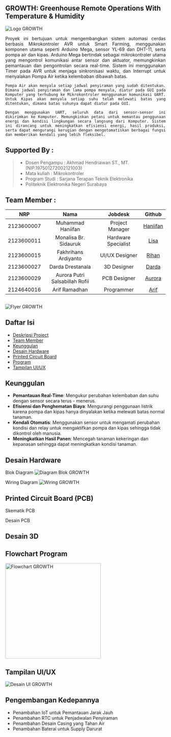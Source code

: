 ## GROWTH: Greenhouse Remote Operations With Temperature & Humidity

![Logo GROWTH](https://github.com/MHaniifan/GROWTH/blob/main/Assets/Banner%20GROWTH.jpg)

<div align="justify">
    Proyek ini bertujuan untuk mengembangkan sistem automasi cerdas berbasis Mikrokontroler AVR untuk Smart Farming, menggunakan komponen utama seperti Arduino Mega, sensor YL-69 dan DHT-11, serta pompa air dan kipas. Arduino Mega bertindak sebagai mikrokontroler utama yang mengontrol komunikasi antar sensor dan aktuator, memungkinkan pemantauan dan pengontrolan secara real-time. Sistem ini menggunakan Timer pada AVR untuk menjaga sinkronisasi waktu, dan Interrupt untuk menyalakan Pompa Air ketika kelembaban dibawah batas.

    Pompa Air akan menyala setiap jadwal penyiraman yang sudah ditentukan. Dimana jadwal penyiraman dan lama pompa menyala, diatur pada GUI pada Komputer yang terhubung ke Mikrokontroler menggunakan komunikasi UART. Untuk Kipas akan menyala setiap suhu telah melewati batas yang ditentukan, dimana batas suhunya dapat diatur pada GUI.
    
    Dengan menggunakan UART, seluruh data dari sensor-sensor ini dikirimkan ke Komputer. Memungkinkan petani untuk memantau penggunaan energi dan kondisi lingkungan secara langsung dari Komputer. Sistem ini dirancang untuk meningkatkan efisiensi energi, hasil produksi, serta dapat mengurangi kerugian dengan mengotomatiskan berbagai fungsi dan memberikan kendali yang lebih fleksibel.
</div>

## Supported By :
>- Dosen Pengampu : Akhmad Hendriawan ST., MT. (NIP.197501272002121003)
>- Mata kuliah : Mikrokontroler
>- Program Studi : Sarjana Terapan Teknik Elektronika
>- Politeknik Elektronika Negeri Surabaya<br> 

## Team Member :
|      NRP      |       Nama      |    Jobdesk    |   Github |
| :-----------:|:----------------:| :------------:| :-----:|
| 2123600007    | Muhammad Haniifan  | Project Manager       | [Haniifan](https://github.com/MHaniifan)
| 2123600011    | Monalisa Br. Sidauruk         |   Hardware Specialist | [Lisa](https://github.com/MonalisaSidauruk)
| 2123600015    | Fakhrihans Ardiyanto         |    UI/UX Designer      | [Rihan](https://github.com/FakhrihansArdiyanto)
| 2123600027    | Darda Drestanala                | 3D Designer | [Darda](https://github.com/dardadrestanala)
| 2123600029    | Aurora Putri Salsabillah Rofii               | PCB Designer     | [Aurora](https://github.com/aurorapsr)
| 2124640016    | Arif Ramadhan               | Programmer     |[Arif](https://github.com/arif-rmdhn)

##
![Flyer GROWTH](https://github.com/MHaniifan/GROWTH/blob/main/Assets/Flyer%20GROWTH.png)

## Daftar Isi
- [Deskripsi Project](https://github.com/MHaniifan/GROWTH#growth-greenhouse-remote-operations-with-temperaturehumidity)
- [Team Member](https://github.com/MHaniifan/GROWTH#team-member-)
- [Keunggulan](https://github.com/MHaniifan/GROWTH#keunggulan)
- [Desain Hardware](https://github.com/MHaniifan/GROWTH#desain-hardware)
- [Printed Circuit Board](https://github.com/MHaniifan/GROWTH#printed-circuit-board-pcb)
- [Program](https://github.com/MHaniifan/GROWTH#program)
- [Tampilan UI/UX](https://github.com/MHaniifan/GROWTH#tampilan-uiux)

## Keunggulan
- **Pemantauan Real-Time**: Mengukur perubahan kelembaban dan suhu dengan sensor secara terus - menerus.
- **Efisiensi dan Penghematan Biaya**: Mengurangi penggunaan listrik karena pompa dan kipas hanya dinyalakan ketika melewati batas normal tanaman.
- **Kendali Otomatis**: Menggunakan sensor untuk mengamati perubahan kondisi dan relay untuk mengaktifkan pompa dan kipas sehingga tidak dikontrol oleh manusia.
- **Meningkatkan Hasil Panen**: Mencegah tanaman kekeringan dan kepanasan sehingga dapat meningkatkan kondisi tanaman.

## Desain Hardware
Blok Diagram
![Diagram Blok GROWTH](https://github.com/MHaniifan/GROWTH/blob/main/Hardware/Diagram%20Blok%20GROWTH.png)

Wiring Diagram
![Wiring GROWTH](https://github.com/MHaniifan/GROWTH/blob/main/Hardware/Wiring%20GROWTH.png)

## Printed Circuit Board (PCB)
Skematik PCB

Desain PCB

## Desain 3D


## Flowchart Program
<img src="https://github.com/MHaniifan/GROWTH/blob/main/Assets/Flowchart%20GROWTH.png" alt="Flowchart GROWTH" width="300">

## Tampilan UI/UX
![Desain UI GROWTH](https://github.com/MHaniifan/GROWTH/blob/main/UI%20UX%20Design/Desain%20UI%20GROWTH.jpg)

## Pengembangan Kedepannya
- Penambahan IoT untuk Pemantauan Jarak Jauh
- Penambahan RTC untuk Penjadwalan Penyiraman
- Penambahan Desain Casing yang Tahan Air
- Penambahan Baterai untuk Supply Darurat